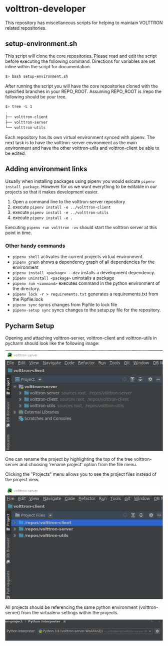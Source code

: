 # volttron-developer

This repository has miscellaneous scripts for helping to maintain VOLTTRON
related repositories.

## setup-environment.sh

This script will clone the core repositories.  Please read and edit the script before
executing the following command.  Directions for variables are set inline within
the script for documentation.

```bash
$> bash setup-environment.sh
```

After running the script you will have the core repositories cloned with the specified
branches in your REPO_ROOT.  Assuming REPO_ROOT is /repo the following should be your
tree.

```bash
$> tree -L 1
.
├── volttron-client
├── volttron-server
└── volttron-utils
```

Each repository has its own virtual environment synced with pipenv.  The next task
is to have the volttron-server environment as the main environment and have the other
volttron-utils and volttron-client be able to be edited.

##  Adding environment links

Usually when installing packages using pipenv you would exicute ```pipenv install package```.
However for us we want everything to be editable in our projects so that it makes development
easier.  

1. Open a command line to the volttron-server repository
2. execute ```pipenv install -e ../volttron-client```
3. execute ```pipenv install -e ../volttron-utils```
4. execute ```pipenv install -e .```

Executing ```pipenv run volttron -vv``` should start the volttron server at this point in time.

### Other handy commands

- ```pipenv shell``` activates the current projects virtual environment.
- ```pipenv graph``` shows a dependency graph of all dependencies for the environment
- ```pipenv install <package> --dev``` installs a development dependency.
- ```pipenv uninstall <package>``` uninstalls a package
- ```pipenv run <command>``` executes command in the python environment of the directory.
- ```pipenv lock -r > requirements.txt``` generates a requirements.txt from the Pipfile.lock
- ```pipenv sync``` syncs changes from Pipfile to lock file
- ```pipenv-setup sync``` syncs changes to the setup.py file for the repository.

## Pycharm Setup

Opening and attaching volttron-server, volttron-client and volttron-utils in pycharm should look like the following 
image:

![Pycharm Open Projects](images/pycharm-open-projects.png)

One can rename the project by highlighting the top of the tree volttron-server and choosing 'rename project' 
option from the file menu.

Clicking the "Projects" menu allows you to see the project files instead of the project view.

![Pycharm Project File View](images/pycharm-open-project-file-view.png)

All projects should be referencing the same python environment (volttron-server) from the virtualenv settings
within the projects.

![Pycharm Interpretor Settings](images/pycharm-interpreter.png)
